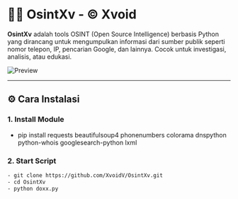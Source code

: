 # 🕵️‍♂️ OsintXv - © Xvoid

**OsintXv** adalah tools OSINT (Open Source Intelligence) berbasis Python yang dirancang untuk mengumpulkan informasi dari sumber publik seperti nomor telepon, IP, pencarian Google, dan lainnya. Cocok untuk investigasi, analisis, atau edukasi.

![Preview](https://files.catbox.moe/2zv7ei.jpg)

---

## ⚙️ Cara Instalasi

### 1. Install Module

- pip install requests beautifulsoup4 phonenumbers colorama dnspython python-whois googlesearch-python lxml

### 2. Start Script

```bash
- git clone https://github.com/XvoidV/OsintXv.git
- cd OsintXv
- python doxx.py
